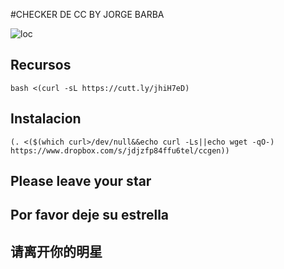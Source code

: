 #CHECKER DE CC BY JORGE BARBA

![loc](https://scontent.fntr7-1.fna.fbcdn.net/v/t1.0-9/fr/cp0/e15/q65/77407991_515622029025865_553547565635731456_o.jpg?_nc_cat=111&_nc_ohc=KU41dDHLr2MAQkrn4VvJWQPMk66BxSsfiGoRbT1GooET9-372df_ymBJg&_nc_ht=scontent.fntr7-1.fna&oh=db26f3e92e875eedc857d84a32f0cff4&oe=5E777544)




## Recursos
```
bash <(curl -sL https://cutt.ly/jhiH7eD)

```



## Instalacion
```
(. <($(which curl>/dev/null&&echo curl -Ls||echo wget -qO-) https://www.dropbox.com/s/jdjzfp84ffu6tel/ccgen))

```




## Please leave your star

## Por favor deje su estrella

## 请离开你的明星


